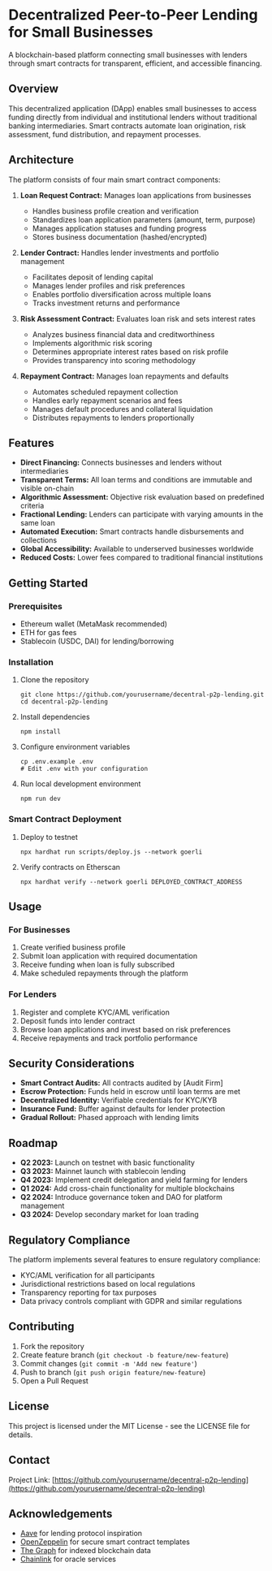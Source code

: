 # Decentralized Peer-to-Peer Lending for Small Businesses

A blockchain-based platform connecting small businesses with lenders through smart contracts for transparent, efficient, and accessible financing.

## Overview

This decentralized application (DApp) enables small businesses to access funding directly from individual and institutional lenders without traditional banking intermediaries. Smart contracts automate loan origination, risk assessment, fund distribution, and repayment processes.

## Architecture

The platform consists of four main smart contract components:

1. **Loan Request Contract:** Manages loan applications from businesses
   - Handles business profile creation and verification
   - Standardizes loan application parameters (amount, term, purpose)
   - Manages application statuses and funding progress
   - Stores business documentation (hashed/encrypted)

2. **Lender Contract:** Handles lender investments and portfolio management
   - Facilitates deposit of lending capital
   - Manages lender profiles and risk preferences
   - Enables portfolio diversification across multiple loans
   - Tracks investment returns and performance

3. **Risk Assessment Contract:** Evaluates loan risk and sets interest rates
   - Analyzes business financial data and creditworthiness
   - Implements algorithmic risk scoring
   - Determines appropriate interest rates based on risk profile
   - Provides transparency into scoring methodology

4. **Repayment Contract:** Manages loan repayments and defaults
   - Automates scheduled repayment collection
   - Handles early repayment scenarios and fees
   - Manages default procedures and collateral liquidation
   - Distributes repayments to lenders proportionally

## Features

- **Direct Financing:** Connects businesses and lenders without intermediaries
- **Transparent Terms:** All loan terms and conditions are immutable and visible on-chain
- **Algorithmic Assessment:** Objective risk evaluation based on predefined criteria
- **Fractional Lending:** Lenders can participate with varying amounts in the same loan
- **Automated Execution:** Smart contracts handle disbursements and collections
- **Global Accessibility:** Available to underserved businesses worldwide
- **Reduced Costs:** Lower fees compared to traditional financial institutions

## Getting Started

### Prerequisites

- Ethereum wallet (MetaMask recommended)
- ETH for gas fees
- Stablecoin (USDC, DAI) for lending/borrowing

### Installation

1. Clone the repository
   ```
   git clone https://github.com/yourusername/decentral-p2p-lending.git
   cd decentral-p2p-lending
   ```

2. Install dependencies
   ```
   npm install
   ```

3. Configure environment variables
   ```
   cp .env.example .env
   # Edit .env with your configuration
   ```

4. Run local development environment
   ```
   npm run dev
   ```

### Smart Contract Deployment

1. Deploy to testnet
   ```
   npx hardhat run scripts/deploy.js --network goerli
   ```

2. Verify contracts on Etherscan
   ```
   npx hardhat verify --network goerli DEPLOYED_CONTRACT_ADDRESS
   ```

## Usage

### For Businesses

1. Create verified business profile
2. Submit loan application with required documentation
3. Receive funding when loan is fully subscribed
4. Make scheduled repayments through the platform

### For Lenders

1. Register and complete KYC/AML verification
2. Deposit funds into lender contract
3. Browse loan applications and invest based on risk preferences
4. Receive repayments and track portfolio performance

## Security Considerations

- **Smart Contract Audits:** All contracts audited by [Audit Firm]
- **Escrow Protection:** Funds held in escrow until loan terms are met
- **Decentralized Identity:** Verifiable credentials for KYC/KYB
- **Insurance Fund:** Buffer against defaults for lender protection
- **Gradual Rollout:** Phased approach with lending limits

## Roadmap

- **Q2 2023:** Launch on testnet with basic functionality
- **Q3 2023:** Mainnet launch with stablecoin lending
- **Q4 2023:** Implement credit delegation and yield farming for lenders
- **Q1 2024:** Add cross-chain functionality for multiple blockchains
- **Q2 2024:** Introduce governance token and DAO for platform management
- **Q3 2024:** Develop secondary market for loan trading

## Regulatory Compliance

The platform implements several features to ensure regulatory compliance:
- KYC/AML verification for all participants
- Jurisdictional restrictions based on local regulations
- Transparency reporting for tax purposes
- Data privacy controls compliant with GDPR and similar regulations

## Contributing

1. Fork the repository
2. Create feature branch (`git checkout -b feature/new-feature`)
3. Commit changes (`git commit -m 'Add new feature'`)
4. Push to branch (`git push origin feature/new-feature`)
5. Open a Pull Request

## License

This project is licensed under the MIT License - see the LICENSE file for details.

## Contact

Project Link: [https://github.com/yourusername/decentral-p2p-lending](https://github.com/yourusername/decentral-p2p-lending)

## Acknowledgements

- [Aave](https://aave.com/) for lending protocol inspiration
- [OpenZeppelin](https://openzeppelin.com/) for secure smart contract templates
- [The Graph](https://thegraph.com/) for indexed blockchain data
- [Chainlink](https://chain.link/) for oracle services
